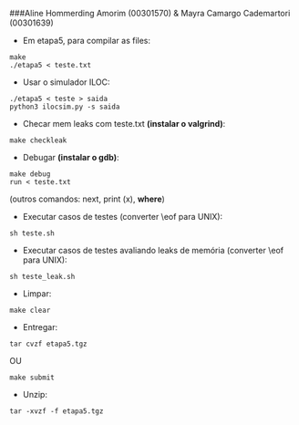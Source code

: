 ###Aline Hommerding Amorim (00301570) & Mayra Camargo Cademartori (00301639)

-   Em etapa5, para compilar as files:

```
make
./etapa5 < teste.txt
```

-   Usar o simulador ILOC:

```
./etapa5 < teste > saida
python3 ilocsim.py -s saida
```

-   Checar mem leaks com teste.txt **(instalar o valgrind)**:

`make checkleak`

-   Debugar **(instalar o gdb)**:

```
make debug
run < teste.txt
```

(outros comandos: next, print (x), **where**)

-   Executar casos de testes (converter \eof para UNIX):

`sh teste.sh`

-   Executar casos de testes avaliando leaks de memória (converter \eof para UNIX):

`sh teste_leak.sh`

-   Limpar:

`make clear`

-   Entregar:

`tar cvzf etapa5.tgz`

OU

`make submit`

-   Unzip:

`tar -xvzf -f etapa5.tgz`
